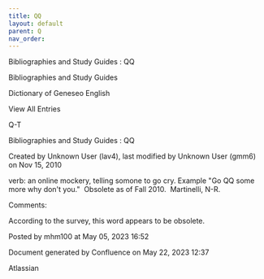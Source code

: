 ```yaml
---
title: QQ
layout: default
parent: Q
nav_order:
---
```


Bibliographies and Study Guides : QQ

Bibliographies and Study Guides

Dictionary of Geneseo English

View All Entries

Q-T

Bibliographies and Study Guides : QQ

Created by  Unknown User (lav4), last modified by  Unknown User (gmm6) on Nov 15, 2010

verb: an online mockery, telling somone to go cry. Example &quot;Go QQ some more why don't you.&quot;  Obsolete as of Fall 2010.  Martinelli, N-R.

Comments:

According to the survey, this word appears to be obsolete.

Posted by mhm100 at May 05, 2023 16:52

Document generated by Confluence on May 22, 2023 12:37

Atlassian
